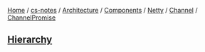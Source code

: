[Home](https://mengxianbin.github.io) /
[cs-notes](https://mengxianbin.github.io/cs-notes/site) /
[Architecture](https://mengxianbin.github.io/cs-notes/site/Architecture) /
[Components](https://mengxianbin.github.io/cs-notes/site/Architecture/Components) /
[Netty](https://mengxianbin.github.io/cs-notes/site/Architecture/Components/Netty) /
[Channel](https://mengxianbin.github.io/cs-notes/site/Architecture/Components/Netty/Channel) /
[ChannelPromise](https://mengxianbin.github.io/cs-notes/site/Architecture/Components/Netty/Channel/ChannelPromise)

## [Hierarchy](https://mengxianbin.github.io/cs-notes/site/Architecture/Components/Netty/Channel/ChannelPromise/Hierarchy)
